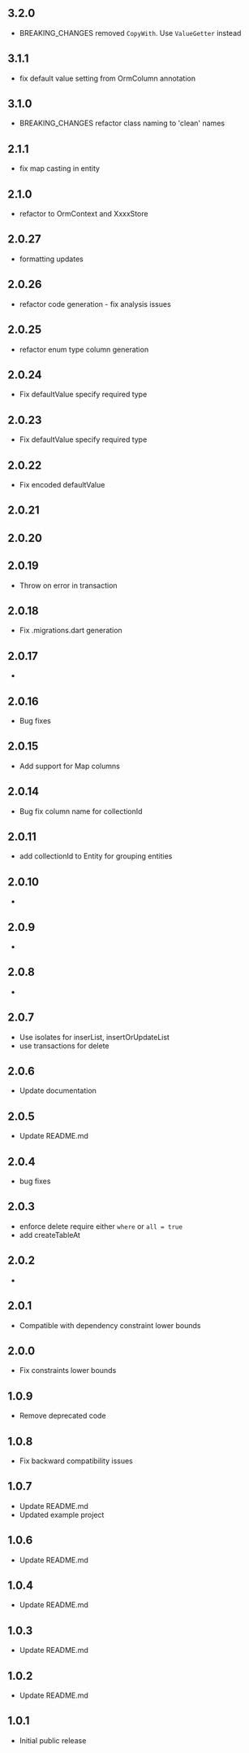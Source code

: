 

## 3.2.0

* BREAKING_CHANGES removed `CopyWith`. Use `ValueGetter` instead

## 3.1.1

* fix default value setting from OrmColumn annotation
## 3.1.0

* BREAKING_CHANGES refactor class naming to 'clean' names
## 2.1.1

* fix map casting in entity
## 2.1.0

* refactor to OrmContext and XxxxStore

## 2.0.27

* formatting updates

## 2.0.26

* refactor code generation - fix analysis issues

## 2.0.25

* refactor enum type column generation
## 2.0.24

* Fix defaultValue specify required type
## 2.0.23

* Fix defaultValue specify required type

## 2.0.22

* Fix encoded defaultValue
## 2.0.21

## 2.0.20

## 2.0.19

* Throw on error in transaction
## 2.0.18

* Fix .migrations.dart generation

## 2.0.17

* 

## 2.0.16

* Bug fixes

## 2.0.15

* Add support for Map columns

## 2.0.14

* Bug fix column name for collectionId

## 2.0.11

* add collectionId to Entity for grouping entities

## 2.0.10

* 

## 2.0.9

*
## 2.0.8

*

## 2.0.7

* Use isolates for inserList, insertOrUpdateList 
* use transactions for delete

## 2.0.6

* Update documentation

## 2.0.5

* Update README.md

## 2.0.4

* bug fixes

## 2.0.3

* enforce delete require either `where` or `all = true`
* add createTableAt

## 2.0.2

* 

## 2.0.1

* Compatible with dependency constraint lower bounds

## 2.0.0

* Fix constraints lower bounds

## 1.0.9

* Remove deprecated code

## 1.0.8

* Fix backward compatibility issues

## 1.0.7

* Update README.md
* Updated example project

## 1.0.6

* Update README.md

## 1.0.4

* Update README.md

## 1.0.3

* Update README.md

## 1.0.2

* Update README.md

## 1.0.1

* Initial public release